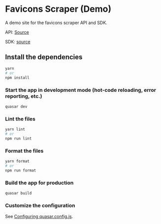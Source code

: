 # Favicons Scraper (Demo)

A demo site for the favicons scraper API and SDK.

API: [Source](https://github.com/harvmaster/api.faviconscraper)

SDK: [source](https://github.com/harvmaster/sdk.favicons-scraper)

## Install the dependencies
```bash
yarn
# or
npm install
```

### Start the app in development mode (hot-code reloading, error reporting, etc.)
```bash
quasar dev
```


### Lint the files
```bash
yarn lint
# or
npm run lint
```


### Format the files
```bash
yarn format
# or
npm run format
```



### Build the app for production
```bash
quasar build
```

### Customize the configuration
See [Configuring quasar.config.js](https://v2.quasar.dev/quasar-cli-vite/quasar-config-js).
